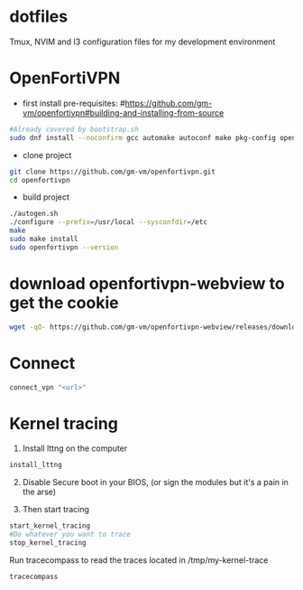 # dotfiles
Tmux, NVIM and I3 configuration files for my development environment


# OpenFortiVPN

- first install pre-requisites: 
#https://github.com/gm-vm/openfortivpn#building-and-installing-from-source
```bash
#Already covered by bootstrap.sh
sudo dnf install --noconfirm gcc automake autoconf make pkg-config openssl-devel
```

- clone project
```bash
git clone https://github.com/gm-vm/openfortivpn.git
cd openfortivpn
```

- build project
```bash
./autogen.sh
./configure --prefix=/usr/local --sysconfdir=/etc
make
sudo make install
sudo openfortivpn --version
```

# download openfortivpn-webview to get the cookie
```bash
wget -qO- https://github.com/gm-vm/openfortivpn-webview/releases/download/v1.2.3-electron/openfortivpn-webview-1.2.3-x64.tar.xz | sudo tar -xvJ --transform='s/openfortivpn-webview-1.2.3-x64/openfortivpn-webview/g' -C /usr/local  && sudo ln -s /usr/local/openfortivpn-webview/openfortivpn-webview /usr/local/bin/openfortivpn-webview 
```

# Connect 
```bash
connect_vpn "<url>"
```

# Kernel tracing

1. Install lttng on the computer

```bash
install_lttng
```

2. Disable Secure boot in your BIOS, (or sign the modules but it's a pain in the arse)

3. Then start tracing

```bash
start_kernel_tracing
#Do whatever you want to trace
stop_kernel_tracing
```

Run tracecompass to read the traces located in /tmp/my-kernel-trace

```bash
tracecompass
```
